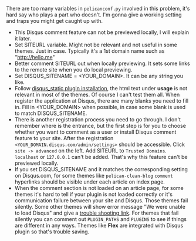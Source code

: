 There are too many variables in `pelicanconf.py` involved in this problem, it's hard say who plays a part who doesn't. I'm gonna give a working setting and traps you might get caught up with.

+ This Disqus comment feature can not be previewed locally, I will explain it later.
+ Set SITEURL variable. Might not be relevant and not useful in some themes. Just in case. Typically it's a 1st domain name such as "http://hello.me"
+ Better comment SITEURL out when locally previewing. It sets some links to the remote site when you do local previewing.
+ Set DISQUS\_SITENAME = <YOUR_DOMAIN\>. It can be any string you like.
+ Follow [disqus_static plugin installation](https://github.com/getpelican/pelican-plugins/tree/master/disqus_static), the html text under **usage** is not relevant in most of the themes. Of course I can't test them all. When register the application at Disqus, there are many blanks you need to fill in. Fill in <YOUR_DOMAIN\> when possible, in case some blank is used to match DISQUS\_SITENAME.
+ There is another registration process you need to go through. I don't remember where is the entrance, but the first step is for you to choose whether you want to comment as a user or install Disqus comment feature to your site. After the registration `<YOUR_DOMAIN.disqus.com/admin/settings>` should be accessible. Click `site -> advanced` on the left. Add SITEURL to `Trusted Domains`. `localhost` or `127.0.0.1` can't be added. That's why this feature can't be previewed locally.
+ If you set DISQUS_SITENAME and it matches the corresponding setting on Disqus.com, for some themes like `pelican-clean-blog` `comment` hyperlinks should be visible under each article on index page.
+ When the comment section is not loaded on an article page, for some themes it's hard to tell if your plugin is not loaded correctly or it's communication failure between your site and Disqus. Those themes fail silently. Some other themes will show error message "We were unable to load Disqus" and give a [trouble shooting link](https://help.disqus.com/customer/portal/articles/472007-i-m-receiving-the-message-%22we-were-unable-to-load-disqus-%22). For themes that fail silently you can comment out `PLUGIN_PATHS` and `PLUGINS` to see if things are different in any ways. Themes like **Flex** are integrated with Disqus plugin so that's trouble saving.